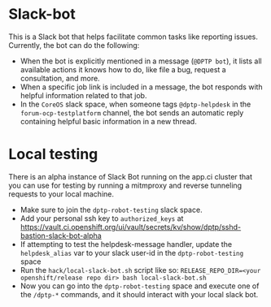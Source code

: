 # Slack-bot

This is a Slack bot that helps facilitate common tasks like reporting issues.
Currently, the bot can do the following:
- When the bot is explicitly mentioned in a message (`@DPTP bot`), it lists all available actions it knows how to do, like file a bug, request a consultation, and more. 
- When a specific job link is included in a message, the bot responds with helpful information related to that job.
- In the `CoreOS` slack space, when someone tags `@dptp-helpdesk` in the `forum-ocp-testplatform` channel, the bot sends an automatic reply containing helpful basic information in a new thread. 

# Local testing
There is an alpha instance of Slack Bot running on the app.ci cluster that you can use for testing by running a mitmproxy and reverse tunneling requests to your local machine.

- Make sure to join the `dptp-robot-testing` slack space.
- Add your personal ssh key to `authorized_keys` at https://vault.ci.openshift.org/ui/vault/secrets/kv/show/dptp/sshd-bastion-slack-bot-alpha
- If attempting to test the helpdesk-message handler, update the `helpdesk_alias` var to your slack user-id in the `dptp-robot-testing` space
- Run the `hack/local-slack-bot.sh` script like so: `RELEASE_REPO_DIR=<your openshift/release repo dir> bash local-slack-bot.sh`
- Now you can go into the `dptp-robot-testing` space and execute one of the `/dptp-*` commands, and it should interact with your local slack bot.
